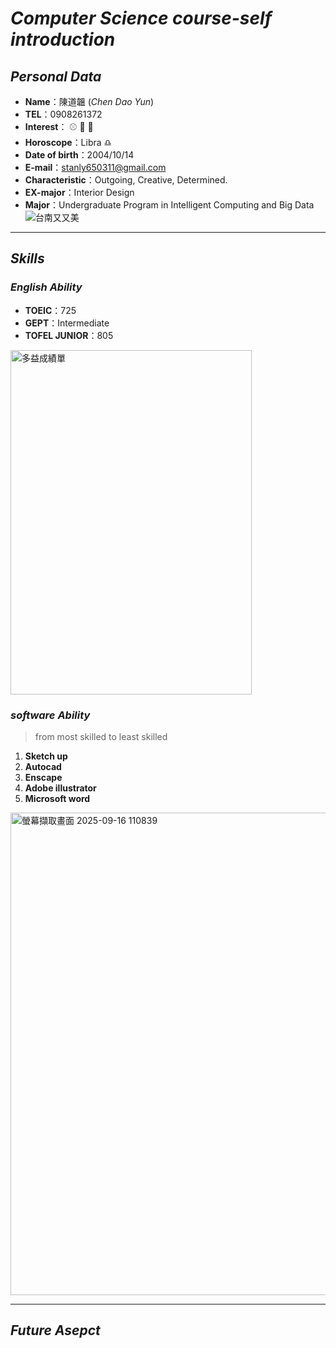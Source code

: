 # _Computer Science course-self introduction_
## ***Personal Data***
* **Name**：陳道韞  \(_Chen Dao Yun_)
* **TEL**：0908261372
* **Interest**： :baseball: :basketball: :musical_keyboard: 
* **Horoscope**：Libra :libra:
* **Date of birth**：2004/10/14
* **E-mail**：stanly650311@gmail.com
* **Characteristic**：Outgoing, Creative, Determined.
* **EX-major**：Interior Design
*  **Major**：Undergraduate Program in Intelligent Computing and Big Data
  ![台南又又美](https://github.com/user-attachments/assets/66d15ed8-daed-450f-abfe-12522b801149)
*****
## ***Skills***
### ***English Ability***
* **TOEIC**：725
* **GEPT**：Intermediate
* **TOFEL JUNIOR**：805
<img width="386" height="551" alt="多益成績單" src="https://github.com/user-attachments/assets/90b8f98b-7490-4345-b2de-32f338a72e6f" />

### ***software Ability***
>from most skilled to least skilled
1. **Sketch up**
2. **Autocad**
3. **Enscape**
4. **Adobe illustrator**
5. **Microsoft word**
<img width="1126" height="772" alt="螢幕擷取畫面 2025-09-16 110839" src="https://github.com/user-attachments/assets/10e6de22-435e-4b1a-9185-5bbe58780c9f" />

*******
## ***Future Asepct***

